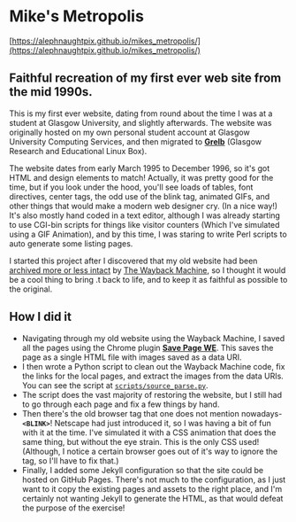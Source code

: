 # Mike's Metropolis

[https://alephnaughtpix.github.io/mikes_metropolis/](https://alephnaughtpix.github.io/mikes_metropolis/)

## Faithful recreation of my first ever web site from the mid 1990s.

This is my first ever website, dating from round about the time I was at a student at Glasgow University, and slightly afterwards. The website was originally hosted on my own personal student account at Glasgow University Computing Services, and then migrated to **[Grelb](https://web.archive.org/web/19970120205629/http://grelb.src.gla.ac.uk:8000/)** (Glasgow Research and Educational Linux Box). 

The website dates from early March 1995 to December 1996, so it's got HTML and design elements to match! Actually, it was pretty good for the time, but if you look under the hood, you'll see loads of tables, font directives, center tags, the odd use of the blink tag, animated GIFs, and other things that would make a modern web designer cry. (In a nice way!) It's also mostly hand coded in a text editor, although I was already starting to use CGI-bin scripts for things like visitor counters (Which I've simulated using a GIF Animation), and by this time, I was staring to write Perl scripts to auto generate some listing pages.

I started this project after I discovered that my old website had been [archived more or less intact](https://web.archive.org/web/19970121022359/http://grelb.src.gla.ac.uk:8000/~mjames/default.html) by [The Wayback Machine](https://web.archive.org/), so I thought it would be a cool thing to bring .t back to life, and to keep it as faithful as possible to the original. 

## How I did it

* Navigating through my old website using the Wayback Machine, I saved all the pages using the Chrome plugin **[Save Page WE](https://chromewebstore.google.com/detail/save-page-we/dhhpefjklgkmgeafimnjhojgjamoafof?pli=1)**. This saves the page as a single HTML file with images saved as a data URI.
* I then wrote a Python script to clean out the Wayback Machine code, fix the links for the local pages, and extract the images from the data URIs. You can see the script at [`scripts/source_parse.py`](scripts/source_parse.py).
* The script does the vast majority of restoring the website, but I still had to go through each page and fix a few things by hand.
* Then there's the old browser tag that one does not mention nowadays- **`<BLINK>`**! Netscape had just introduced it, so I was having a bit of fun with it at the time. I've simulated it with a CSS animation that does the same thing, but without the eye strain. This is the only CSS used! (Although, I notice a certain browser goes out of it's way to ignore the tag, so I'll have to fix that.)
* Finally, I added some Jekyll configuration so that the site could be hosted on GitHub Pages. There's not much to the configuration, as I just want to it copy the existing pages and assets to the right place, and I'm certainly not wanting Jekyll to generate the HTML, as that would defeat the purpose of the exercise! 
